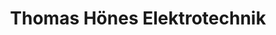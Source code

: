 ---
title: "Thomas Hönes Elektrotechnik"
url: /neckarsulm/thomas-hoenes-elektrotechnik/
shop: Elektronik
---